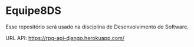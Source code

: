 # Equipe8DS
Esse repositório será usado na disciplina de Desenvolvimento de Software.  

URL API: https://rpg-api-django.herokuapp.com/
